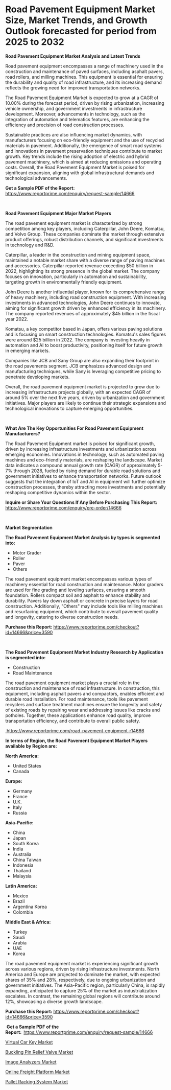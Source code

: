 <p><h1>Road Pavement Equipment Market Size, Market Trends, and Growth Outlook forecasted for period from 2025 to 2032</h1></p><p><strong>Road Pavement Equipment Market Analysis and Latest Trends</strong></p>
<p><p>Road pavement equipment encompasses a range of machinery used in the construction and maintenance of paved surfaces, including asphalt pavers, road rollers, and milling machines. This equipment is essential for ensuring the durability and quality of road infrastructure, and its increasing demand reflects the growing need for improved transportation networks.</p><p>The Road Pavement Equipment Market is expected to grow at a CAGR of 10.00% during the forecast period, driven by rising urbanization, increasing vehicle ownership, and government investments in infrastructure development. Moreover, advancements in technology, such as the integration of automation and telematics features, are enhancing the efficiency and precision of road construction processes.</p><p>Sustainable practices are also influencing market dynamics, with manufacturers focusing on eco-friendly equipment and the use of recycled materials in pavement. Additionally, the emergence of smart road systems and innovations in pavement preservation techniques contribute to market growth. Key trends include the rising adoption of electric and hybrid pavement machinery, which is aimed at reducing emissions and operating costs. Overall, the Road Pavement Equipment Market is poised for significant expansion, aligning with global infrastructural demands and technological advancements.</p></p>
<p><strong>Get a Sample PDF of the Report:&nbsp;</strong> <a href="https://www.reportprime.com/enquiry/request-sample/14666?utm_campaign=2290&utm_medium=2&utm_source=Github&utm_content=ia&utm_term=20032025&utm_id=road-pavement-equipment">https://www.reportprime.com/enquiry/request-sample/14666</a></p>
<p>&nbsp;</p>
<p><strong>Road Pavement Equipment Major Market Players</strong></p>
<p><p>The road pavement equipment market is characterized by strong competition among key players, including Caterpillar, John Deere, Komatsu, and Volvo Group. These companies dominate the market through extensive product offerings, robust distribution channels, and significant investments in technology and R&D.</p><p>Caterpillar, a leader in the construction and mining equipment space, maintained a notable market share with a diverse range of paving machines and accessories. Caterpillar reported revenue exceeding $50 billion in 2022, highlighting its strong presence in the global market. The company focuses on innovation, particularly in automation and sustainability, targeting growth in environmentally friendly equipment.</p><p>John Deere is another influential player, known for its comprehensive range of heavy machinery, including road construction equipment. With increasing investments in advanced technologies, John Deere continues to innovate, aiming for significant growth driven by enhanced efficiency in its machinery. The company reported revenues of approximately $45 billion in the fiscal year 2022.</p><p>Komatsu, a key competitor based in Japan, offers various paving solutions and is focusing on smart construction technologies. Komatsu's sales figures were around $25 billion in 2022. The company is investing heavily in automation and AI to boost productivity, positioning itself for future growth in emerging markets.</p><p>Companies like JCB and Sany Group are also expanding their footprint in the road pavements segment. JCB emphasizes advanced design and manufacturing techniques, while Sany is leveraging competitive pricing to penetrate developing markets.</p><p>Overall, the road pavement equipment market is projected to grow due to increasing infrastructure projects globally, with an expected CAGR of around 5% over the next five years, driven by urbanization and government initiatives. Major players are likely to continue their strategic expansions and technological innovations to capture emerging opportunities.</p></p>
<p>&nbsp;</p>
<p><strong>What Are The Key Opportunities For Road Pavement Equipment Manufacturers?</strong></p>
<p><p>The Road Pavement Equipment market is poised for significant growth, driven by increasing infrastructure investments and urbanization across emerging economies. Innovations in technology, such as automated paving machines and eco-friendly materials, are reshaping the landscape. Market data indicates a compound annual growth rate (CAGR) of approximately 5-7% through 2028, fueled by rising demand for durable road solutions and government initiatives to enhance transportation networks. Future outlook suggests that the integration of IoT and AI in equipment will further optimize construction processes, thereby attracting more investments and potentially reshaping competitive dynamics within the sector.</p></p>
<p><strong>Inquire or Share Your Questions If Any Before Purchasing This Report:</strong> <a href="https://www.reportprime.com/enquiry/pre-order/14666?utm_campaign=2290&utm_medium=2&utm_source=Github&utm_content=ia&utm_term=20032025&utm_id=road-pavement-equipment">https://www.reportprime.com/enquiry/pre-order/14666</a></p>
<p>&nbsp;</p>
<p><strong>Market Segmentation</strong></p>
<p><strong>The Road Pavement Equipment Market Analysis by types is segmented into:</strong></p>
<p><ul><li>Motor Grader</li><li>Roller</li><li>Paver</li><li>Others</li></ul></p>
<p><p>The road pavement equipment market encompasses various types of machinery essential for road construction and maintenance. Motor graders are used for fine grading and leveling surfaces, ensuring a smooth foundation. Rollers compact soil and asphalt to enhance stability and durability. Pavers lay down asphalt or concrete in precise layers for road construction. Additionally, "Others" may include tools like milling machines and resurfacing equipment, which contribute to overall pavement quality and longevity, catering to diverse construction needs.</p></p>
<p><strong>Purchase this Report:&nbsp;</strong><a href="https://www.reportprime.com/checkout?id=14666&price=3590&utm_campaign=2290&utm_medium=2&utm_source=Github&utm_content=ia&utm_term=20032025&utm_id=road-pavement-equipment">https://www.reportprime.com/checkout?id=14666&price=3590</a></p>
<p>&nbsp;</p>
<p><strong>The Road Pavement Equipment Market Industry Research by Application is segmented into:</strong></p>
<p><ul><li>Construction</li><li>Road Maintenance</li></ul></p>
<p><p>The road pavement equipment market plays a crucial role in the construction and maintenance of road infrastructure. In construction, this equipment, including asphalt pavers and compactors, enables efficient and durable road installation. For road maintenance, tools like pavement recyclers and surface treatment machines ensure the longevity and safety of existing roads by repairing wear and addressing issues like cracks and potholes. Together, these applications enhance road quality, improve transportation efficiency, and contribute to overall public safety.</p></p>
<p><a href="https://www.reportprime.com/road-pavement-equipment-r14666?utm_campaign=2290&utm_medium=2&utm_source=Github&utm_content=ia&utm_term=20032025&utm_id=road-pavement-equipment">&nbsp;https://www.reportprime.com/road-pavement-equipment-r14666</a></p>
<p><strong>In terms of Region, the Road Pavement Equipment Market Players available by Region are:</strong></p>
<p>
    <p> <strong> North America: </strong>
        <ul>
            <li>United States</li>
            <li>Canada</li>
        </ul>
        </p> 
    <p> <strong> Europe: </strong>
        <ul>
            <li>Germany</li>
            <li>France</li>
            <li>U.K.</li>
            <li>Italy</li>
            <li>Russia</li>
        </ul>
        </p> 
    <p> <strong> Asia-Pacific: </strong>
        <ul>
            <li>China</li>
            <li>Japan</li>
            <li>South Korea</li>
            <li>India</li>
            <li>Australia</li>
            <li>China Taiwan</li>
            <li>Indonesia</li>
            <li>Thailand</li>
            <li>Malaysia</li>
        </ul>
        </p> 
    <p> <strong> Latin America: </strong>
        <ul>
            <li>Mexico</li>
            <li>Brazil</li>
            <li>Argentina Korea</li>
            <li>Colombia</li>
        </ul>
        </p> 
    <p> <strong> Middle East & Africa: </strong>
        <ul>
            <li>Turkey</li>
            <li>Saudi</li>
            <li>Arabia</li>
            <li>UAE</li>
            <li>Korea</li>
        </ul>
    </p>
    </p>
<p><p>The road pavement equipment market is experiencing significant growth across various regions, driven by rising infrastructure investments. North America and Europe are projected to dominate the market, with expected shares of 35% and 28%, respectively, due to ongoing urbanization and government initiatives. The Asia-Pacific region, particularly China, is rapidly expanding, anticipated to capture 25% of the market as industrialization escalates. In contrast, the remaining global regions will contribute around 12%, showcasing a diverse growth landscape.</p></p>
<p><strong>Purchase this Report: </strong><a href="https://www.reportprime.com/checkout?id=14666&price=3590&utm_campaign=2290&utm_medium=2&utm_source=Github&utm_content=ia&utm_term=20032025&utm_id=road-pavement-equipment">https://www.reportprime.com/checkout?id=14666&price=3590</a></p>
<p>&nbsp;<strong>Get a Sample PDF of the Report:&nbsp;&nbsp;</strong><a href="https://www.reportprime.com/enquiry/request-sample/14666?utm_campaign=2290&utm_medium=2&utm_source=Github&utm_content=ia&utm_term=20032025&utm_id=road-pavement-equipment">https://www.reportprime.com/enquiry/request-sample/14666</a></p>
<p><strong></strong></p>
<p><p><a href="https://github.com/stuwinawisa/Market-Research-Report-List-1/blob/main/virtual-car-key-market.md?utm_campaign=2290&utm_medium=2&utm_source=Github&utm_content=ia&utm_term=20032025&utm_id=road-pavement-equipment">Virtual Car Key Market</a></p><p><a href="https://www.linkedin.com/pulse/buckling-pin-relief-valve-market-size-expand-cagr-91-along-trp6f?utm_campaign=2290&utm_medium=2&utm_source=Github&utm_content=ia&utm_term=20032025&utm_id=road-pavement-equipment">Buckling Pin Relief Valve Market</a></p><p><a href="https://www.linkedin.com/pulse/image-analyzers-market-indicators-size-regional-breakdown-oxspf?utm_campaign=2290&utm_medium=2&utm_source=Github&utm_content=ia&utm_term=20032025&utm_id=road-pavement-equipment">Image Analyzers Market</a></p><p><a href="https://github.com/awwqamet/Market-Research-Report-List-1/blob/main/online-freight-platform-market.md?utm_campaign=2290&utm_medium=2&utm_source=Github&utm_content=ia&utm_term=20032025&utm_id=road-pavement-equipment">Online Freight Platform Market</a></p><p><a href="https://www.linkedin.com/pulse/emerging-pallet-racking-system-market-opportunities-analysis-mnrxf?utm_campaign=2290&utm_medium=2&utm_source=Github&utm_content=ia&utm_term=20032025&utm_id=road-pavement-equipment">Pallet Racking System Market</a></p></p>